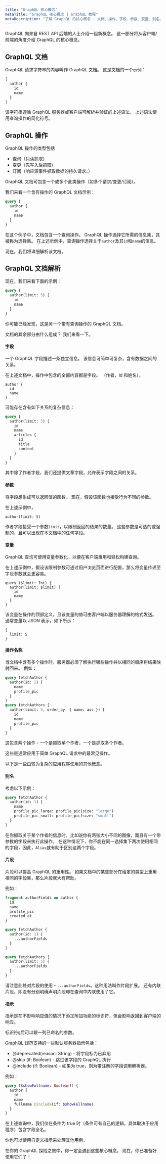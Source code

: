 ```yaml
---
title: "GraphQL 核心概念"
metaTitle: "GraphQL 核心概念 | GraphQL 教程"
metaDescription: "了解 GraphQL 的核心概念 - 文档、操作、字段、参数、变量、别名、片段和指示"
---
```


GraphQL 向来自 REST API 后端的人士介绍一组新概念。 这一部分将从客户端/前端的角度介绍 GraphQL 的核心概念。

## GraphQL 文档
GraphQL 请求字符串的内容叫作 GraphQL 文档。 这是文档的一个示例：

```graphql
{
  author {
    id
    name
  }
}
```

该字符串遵循 GraphQL 服务器或客户端可解析并验证的上述语法。 上述语法使用查询操作的简化符号。

## GraphQL 操作
GraphQL 操作的类型包括

- 查询（只读抓取）
- 变更（先写入后抓取）
- 订阅（响应源事件抓取数据的持久请求。）

GraphQL 文档可包含一个或多个此类操作（如多个请求/变更/订阅）。

我们来看一个含有操作的 GraphQL 文档示例：

```graphql
query {
  author {
    id
    name
  }
}
```

在这个例子中，文档包含一个查询操作。 GraphQL 操作选择它所需的信息集，其被称为选择集。 在上述示例中，查询操作选择关于`author`及其`id`和`name`的信息。

现在，我们将详细解析该文档。

## GraphQL 文档解析

现在，我们来看下面的示例：

```graphql
query {
  author(limit: 5) {
    id
    name
  }
}
```

你可能已经发现，这是另一个带有查询操作的 GraphQL 文档。

文档的其余部分由什么组成？ 我们来看一下。

#### 字段

一个 GraphQL 字段描述一条独立信息。 该信息可简单可复杂，含有数据之间的关系。

在上述文档中，操作中包含的全部内容都是字段。 （作者，id 和姓名）。

```
author {
  id
  name
}
```

可能存在含有如下关系的复杂信息：

```graphql
query {
  author(limit: 5) {
    id
    name
    articles {
      id
      title
      content
    }
  }
}
```

其中除了作者字段，我们还提供文章字段，允许表示字段之间的关系。

#### 参数

将字段想象成可以返回值的函数。 现在，假设该函数也接受行为不同的参数。

在上述示例中，

```
author(limit: 5)
```

作者字段接受一个参数`limit`，以限制返回的结果的数量。 这些参数是可选的或强制的，且可以出现在本文档中的任何字段。

#### 变量

GraphQL 查询可使用变量参数化，以便在客户端重用和轻松构建查询。

在上述示例中，假设该限制参数可通过用户浏览页面进行配置，那么将变量传递至字段参数就会更容易。

```
query ($limit: Int) {
  author(limit: $limit) {
    id
    name
  }
}
```

该变量在操作的顶部定义，且该变量的值可由客户端以服务器理解的格式发送。 通常变量以 JSON 表示，如下所示：

```
{
  limit: 5
}
```

#### 操作名称

当文档中含有多个操作时，服务器必须了解执行哪些操作并以相同的顺序将结果映射回来。 例如：

```graphql
query fetchAuthor {
  author(id: 1) {
    name
    profile_pic
  }
}
query fetchAuthors {
  author(limit: 5, order_by: { name: asc }) {
    id
    name
    profile_pic
  }
}
```

这包含两个操作 - 一个是抓取单个作者，一个是抓取多个作者。

这些是通常应用于简单 GraphQL 请求中的最常见操作。

以下是一些由较为复杂的应用程序使用的其他概念。

#### 别名

考虑以下示例：

```graphql
query fetchAuthor {
  author(id: 1) {
    name
    profile_pic_large: profile_pic(size: "large")
    profile_pic_small: profile_pic(size: "small")
  }
}
```

在你抓取关于某个作者的信息时，比如说你有两张大小不同的图像，而且有一个带参数的字段来执行此操作。 在这种情况下，你不能在同一选择集下两次使用相同的字段，因此，`Alias`就有助于区别这两个字段。

#### 片段

片段可以提高 GraphQL 的重用性。 如果文档中的某些部分在给定的类型上重用相同的字段集，那么片段就大有帮助。

例如：

```graphql
fragment authorFields on author {
  id
  name
  profile_pic
  created_at
}

query fetchAuthor {
  author(id: 1) {
    ...authorFields
  }
}

query fetchAuthors {
  author(limit: 5) {
    ...authorFields
  }
}
```

请注意此处对片段的使用 - `...authorFields`。这种用法叫作片段扩展。 还有内联片段，即没有分别明确声明片段却在查询中内联使用了它。

#### 指示

指示是在不影响响应值的情况下添加附加功能的标识符，但会影响返回到客户端的响应。

标识符`@`后可以跟一列已命名的参数。

GraphQL 规范支持的一些默认服务器指示包括：

- @deprecated(reason: String) - 将字段标为已弃用
- @skip (if: Boolean) - 跳过该字段的 GraphQL 执行
- @include (if: Boolean) - 如果为 true，则为带注解的字段调用解析器。

例如：

```graphql
query ($showFullname: Boolean!) {
  author {
    id
    name
    fullname @include(if: $showFullname)
  }
}
```

在上述查询中，我们仅在条件为 true 时（条件可有自己的逻辑，具体取决于应用程序）包含字段全名。

你也可以使用自定义指示来处理其他用例。

在你的 GraphQL 探险之旅中，你一定会遇到这些核心概念。 现在，你已准备好使用它们了！
